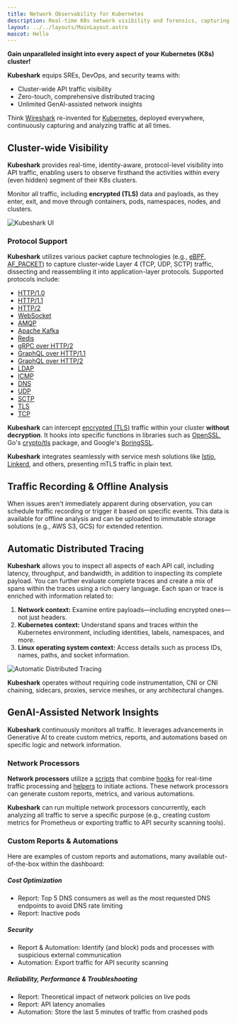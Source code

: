 ```yaml
---
title: Network Observability for Kubernetes
description: Real-time K8s network visibility and forensics, capturing and monitoring all traffic and payloads going in, out, and across containers, pods, nodes, and clusters.
layout: ../../layouts/MainLayout.astro
mascot: Hello
---
```


**Gain unparalleled insight into every aspect of your Kubernetes (K8s) cluster!**

**Kubeshark** equips SREs, DevOps, and security teams with:

- Cluster-wide API traffic visibility
- Zero-touch, comprehensive distributed tracing
- Unlimited GenAI-assisted network insights

Think [Wireshark](https://www.wireshark.org/) re-invented for [Kubernetes](https://kubernetes.io/), deployed everywhere, continuously capturing and analyzing traffic at all times.

## Cluster-wide Visibility

**Kubeshark** provides real-time, identity-aware, protocol-level visibility into API traffic, enabling users to observe firsthand the activities within every (even hidden) segment of their K8s clusters.

Monitor all traffic, including **encrypted (TLS)** data and payloads, as they enter, exit, and move through containers, pods, namespaces, nodes, and clusters.

![Kubeshark UI](/kubeshark-ui.png)

### Protocol Support

**Kubeshark** utilizes various packet capture technologies (e.g., [eBPF](https://en.wikipedia.org/wiki/Berkeley_Packet_Filter), [AF_PACKET](https://manpages.org/af_packet/7)) to capture cluster-wide Layer 4 (TCP, UDP, SCTP) traffic, dissecting and reassembling it into application-layer protocols. Supported protocols include:

- [HTTP/1.0](https://datatracker.ietf.org/doc/html/rfc1945)
- [HTTP/1.1](https://datatracker.ietf.org/doc/html/rfc2616)
- [HTTP/2](https://datatracker.ietf.org/doc/html/rfc7540)
- [WebSocket](https://datatracker.ietf.org/doc/html/rfc6455)
- [AMQP](https://www.rabbitmq.com/amqp-0-9-1-reference.html)
- [Apache Kafka](https://kafka.apache.org/protocol)
- [Redis](https://redis.io/topics/protocol)
- [gRPC over HTTP/2](https://grpc.github.io/grpc/core/md_doc__p_r_o_t_o_c_o_l-_h_t_t_p2.html)
- [GraphQL over HTTP/1.1](https://graphql.org/learn/serving-over-http/)
- [GraphQL over HTTP/2](https://graphql.org/learn/serving-over-http/)
- [LDAP](https://datatracker.ietf.org/doc/html/rfc4511)
- [ICMP](https://datatracker.ietf.org/doc/html/rfc792)
- [DNS](https://www.iana.org/assignments/dns-parameters/dns-parameters.xhtml)
- [UDP](https://datatracker.ietf.org/doc/html/rfc768)
- [SCTP](https://en.wikipedia.org/wiki/Stream_Control_Transmission_Protocol)
- [TLS](https://datatracker.ietf.org/doc/html/rfc5246)
- [TCP](https://datatracker.ietf.org/doc/html/rfc9293)

**Kubeshark** can intercept [encrypted (TLS)](https://en.wikipedia.org/wiki/Transport_Layer_Security) traffic within your cluster **without decryption**. It hooks into specific functions in libraries such as [OpenSSL](https://www.openssl.org/), Go's [crypto/tls](https://pkg.go.dev/crypto/tls) package, and Google's [BoringSSL](https://github.com/google/boringssl).

**Kubeshark** integrates seamlessly with service mesh solutions like [Istio](https://istio.io/), [Linkerd](https://linkerd.io/), and others, presenting mTLS traffic in plain text.

## Traffic Recording & Offline Analysis

When issues aren't immediately apparent during observation, you can schedule traffic recording or trigger it based on specific events. This data is available for offline analysis and can be uploaded to immutable storage solutions (e.g., AWS S3, GCS) for extended retention.

## Automatic Distributed Tracing

**Kubeshark** allows you to inspect all aspects of each API call, including latency, throughput, and bandwidth, in addition to inspecting its complete payload. You can further evaluate complete traces and create a mix of spans within the traces using a rich query language. Each span or trace is enriched with information related to:

1. **Network context:** Examine entire payloads—including encrypted ones—not just headers.  
2. **Kubernetes context:** Understand spans and traces within the Kubernetes environment, including identities, labels, namespaces, and more.  
3. **Linux operating system context:** Access details such as process IDs, names, paths, and socket information.  

![Automatic Distributed Tracing](/spans.png)

**Kubeshark** operates without requiring code instrumentation, CNI or CNI chaining, sidecars, proxies, service meshes, or any architectural changes.

## GenAI-Assisted Network Insights

**Kubeshark** continuously monitors all traffic. It leverages advancements in Generative AI to create custom metrics, reports, and automations based on specific logic and network information.

### Network Processors

**Network processors** utilize a [scripts](/en/automation_scripting) that combine [hooks](/en/automation_hooks) for real-time traffic processing and [helpers](/en/automation_helpers) to initiate actions. These network processors can generate custom reports, metrics, and various automations.

**Kubeshark** can run multiple network processors concurrently, each analyzing all traffic to serve a specific purpose (e.g., creating custom metrics for Prometheus or exporting traffic to API security scanning tools).

### Custom Reports & Automations

Here are examples of custom reports and automations, many available out-of-the-box within the dashboard:

##### Cost Optimization

- Report: Top 5 DNS consumers as well as the most requested DNS endpoints to avoid DNS rate limiting
- Report: Inactive pods

##### Security

- Report & Automation: Identify (and block) pods and processes with suspicious external communication
- Automation: Export traffic for API security scanning

##### Reliability, Performance & Troubleshooting

- Report: Theoretical impact of network policies on live pods
- Report: API latency anomalies
- Automation: Store the last 5 minutes of traffic from crashed pods